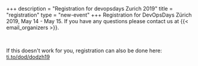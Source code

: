 +++
description = "Registration for devopsdays Zurich 2019"
title = "registration"
type = "new-event"
+++
Registration for DevOpsDays Zürich 2019, May 14 - May 15. If you have any questions please contact us at {{< email_organizers >}}.

<div style="width:100%; text-align:left;">
<link rel="stylesheet" type="text/css" href='https://css.tito.io/v1.1' />
<script src='https://js.tito.io/v1' async></script>
<tito-widget event="dod/dodzh2019"></tito-widget>
</div>
<br />

If this doesn't work for you, registration can also be done here: [ti.to/dod/dodzh19](https://ti.to/dod/dodzh2019)